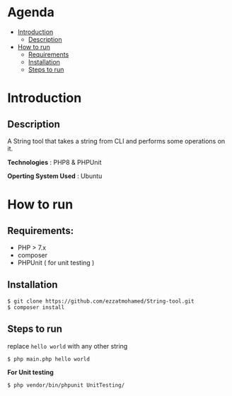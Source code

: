 # Agenda 
  
   * [Introduction](#introduction) <br>
        * [Description](#description) <br>
   * [How to run](#how-to-run)<br>
        * [Requirements](#requirements) <br>
        * [Installation](#installation) <br>
        * [Steps to run](#steps-to-run) <br>

    
  

# Introduction

## Description
A String tool that takes a string from CLI and performs some operations on it.

**Technologies** : PHP8 & PHPUnit


**Operting System Used** : Ubuntu

# How to run

## Requirements:
- PHP > 7.x
- composer
- PHPUnit ( for unit testing )


## Installation
```
$ git clone https://github.com/ezzatmohamed/String-tool.git
$ composer install
``` 

## Steps to run
replace `hello world` with any other string
```
$ php main.php hello world
```


**For Unit testing**
```
$ php vendor/bin/phpunit UnitTesting/
```


